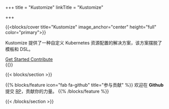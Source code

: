 +++
title = "Kustomize"
linkTitle = "Kustomize"

+++


{{<blocks/cover title="Kustomize" image_anchor="center" height="full" color="primary">}}
<div class="mx-auto">
  <p class="lead mt-5">Kustomize 提供了一种自定义 Kubernetes 资源配置的解决方案，该方案摆脱了模板和 DSL。</p>
  <a
    class="btn btn-lg btn-primary mr-3 mb-4"
    href="/kustomize/zh/installation/"
  >
    Get Started <i class="fas fa-arrow-alt-circle-right ml-2"></i>
  </a>
  <a
    class="btn btn-lg btn-secondary mr-3 mb-4"
    href="/kustomize/zh/contributing/"
  >
    Contribute <i class="fas fa-pencil-alt ml-2"></i>
  </a>
</div>
{{</blocks/cover>}}

{{< blocks/section >}}

{{% blocks/feature icon="fab fa-github" title="参与贡献" %}}
欢迎在 **Github** 提交 [RP](https://github.com/kubernetes-sigs/kustomize/pulls)，贡献你的力量。
{{% /blocks/feature %}}

{{< /blocks/section >}}
